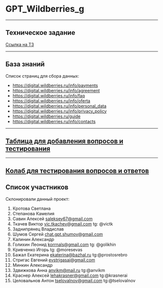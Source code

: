 # GPT_Wildberries_g

---

## Техническое задание
[Ссылка на ТЗ](https://docs.google.com/document/d/1amgY9rpmnJg2Kuxa9Hs82FgCakEIx_EwLBql4Ccj4zc/edit?usp=sharing)

---

## База знаний
Список страниц для сбора данных:
- https://digital.wildberries.ru/info/payments
- https://digital.wildberries.ru/info/agreement
- https://digital.wildberries.ru/info/faq
- https://digital.wildberries.ru/info/oferta
- https://digital.wildberries.ru/info/personal_data
- https://digital.wildberries.ru/info/privacy_policy
- https://digital.wildberries.ru/guide
- https://digital.wildberries.ru/info/contacts

---
## [Таблица для добавления вопросов и тестирования](https://colab.research.google.com/drive/1Tboe273zmDWuIiX_noFTsh2h9gf5mHs_?usp=sharing)

---
[Колаб для тестирования вопросов и ответов](https://colab.research.google.com/drive/fOuIqHYk2brpQ8hEGR16w_u_ComJVZJI#scrollTo=5uUavQRgjbkJ)
---

## Список участников
Склонировали данный проект:
1. Кротова Светлана
2. Степанова Камелия
3. Савин Алексей <saleksey67@gmail.com>
4. Ткачев Виктор <vic.tkachev@gmail.com> tg: @victk
5. Заднипрянец Владислав
6. Шумов Сергей <chat.gpt.shumov@gmail.com>
7. Калинин Александр
8. Голихин Леонид <korrnals@gmail.com> tg: @golikhin
9. Кривченко Игорь tg: @moresevas
10. Бажал Екатерина <ekaterina@bazhal.ru> tg:@prostosrebro
11. Стригас Евгений <evstrigasai@gmail.com>
12. Минкин Александр
13. Здвижкова Анна <anvikm@mail.ru> tg:@anvikm
14. Краснер Алексей <lehakrasner@gmail.com> tg:@krasnerai
15. Целовальнов Антон <tselovalnov@gmail.com> tg:@tselovalnov
